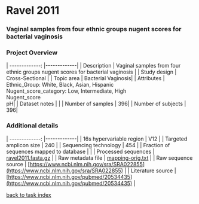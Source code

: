 # Ravel 2011

### Vaginal samples from four ethnic groups nugent scores for bacterial vaginosis

### Project Overview

| -------------: |-------------|
| Description      | Vaginal samples from four ethnic groups nugent scores for bacterial vaginosis |
| Study design | Cross-Sectional |
| Topic area | Bacterial Vaginosis|
| Attributes | Ethnic_Group: White, Black, Asian, Hispanic<br/> Nugent_score_category: Low, Intermediate, High<br/> Nugent_score<br/> pH|
| Dataset notes | |
| Number of samples | 396|
| Number of subjects | 396|

### Additional details

| -------------: |-------------|
| 16s hypervariable region | V12 |
| Targeted amplicon size | 240 |
| Sequencing technology | 454 |
| Fraction of sequences mapped to database |  |
| Processed sequences | [ravel2011.fasta.gz](https://s3.us-east-2.amazonaws.com/knights-lab/public/MLRepo/fasta/ravel2011.fasta.gz) |
| Raw metadata file | [mapping-orig.txt](./datasets/ravel/mapping-orig.txt) |
| Raw sequence source | [https://www.ncbi.nlm.nih.gov/sra/SRA022855](https://www.ncbi.nlm.nih.gov/sra/SRA022855) |
| Literature source | [https://www.ncbi.nlm.nih.gov/pubmed/20534435](https://www.ncbi.nlm.nih.gov/pubmed/20534435) |

[back to task index](../README.md)